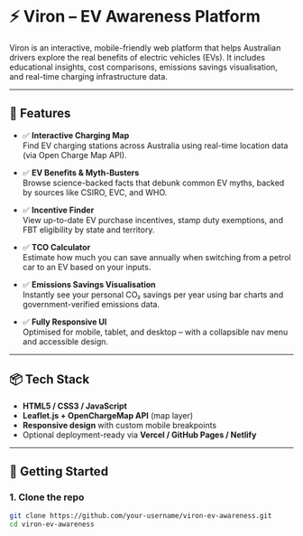 # ⚡ Viron – EV Awareness Platform

Viron is an interactive, mobile-friendly web platform that helps Australian drivers explore the real benefits of electric vehicles (EVs). It includes educational insights, cost comparisons, emissions savings visualisation, and real-time charging infrastructure data.

---

## 🚀 Features

- ✅ **Interactive Charging Map**  
  Find EV charging stations across Australia using real-time location data (via Open Charge Map API).

- ✅ **EV Benefits & Myth-Busters**  
  Browse science-backed facts that debunk common EV myths, backed by sources like CSIRO, EVC, and WHO.

- ✅ **Incentive Finder**  
  View up-to-date EV purchase incentives, stamp duty exemptions, and FBT eligibility by state and territory.

- ✅ **TCO Calculator**  
  Estimate how much you can save annually when switching from a petrol car to an EV based on your inputs.

- ✅ **Emissions Savings Visualisation**  
  Instantly see your personal CO₂ savings per year using bar charts and government-verified emissions data.

- ✅ **Fully Responsive UI**  
  Optimised for mobile, tablet, and desktop – with a collapsible nav menu and accessible design.

---

## 📦 Tech Stack

- **HTML5 / CSS3 / JavaScript**
- **Leaflet.js + OpenChargeMap API** (map layer)
- **Responsive design** with custom mobile breakpoints
- Optional deployment-ready via **Vercel / GitHub Pages / Netlify**

---

## 🔧 Getting Started

### 1. Clone the repo
```bash
git clone https://github.com/your-username/viron-ev-awareness.git
cd viron-ev-awareness
